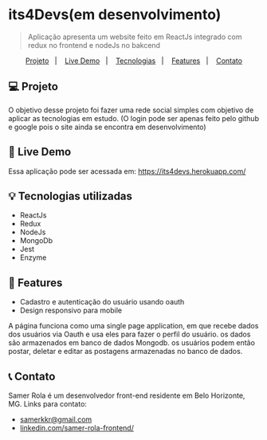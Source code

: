 # its4Devs(em desenvolvimento)
> Aplicação apresenta um website feito em ReactJs integrado com redux no frontend e nodeJs no bakcend
<p align="center">
  <a href="#computer-projeto">Projeto</a>&nbsp;&nbsp;&nbsp;|&nbsp;&nbsp;&nbsp;
  <a href="#high_brightness-live-demo">Live Demo</a>&nbsp;&nbsp;&nbsp;|&nbsp;&nbsp;&nbsp;
  <a href="#bulb-tecnologias-utilizadas">Tecnologias</a>&nbsp;&nbsp;&nbsp;|&nbsp;&nbsp;&nbsp;
  <a href="#memo-features">Features</a>&nbsp;&nbsp;&nbsp;|&nbsp;&nbsp;&nbsp;
  <a href="#telephone_receiver-contato">Contato</a>
</p>


## :computer: Projeto
O objetivo desse projeto foi fazer uma rede social simples com objetivo de aplicar as tecnologias em estudo.
(O login pode ser apenas feito pelo github e google pois o site ainda se encontra em desenvolvimento)

## :high_brightness: Live Demo
Essa aplicação pode ser acessada em: https://its4devs.herokuapp.com/

## :bulb: Tecnologias utilizadas
* ReactJs
* Redux
* NodeJs
* MongoDb
* Jest
* Enzyme



## :memo: Features

* Cadastro e autenticação do usuário usando oauth
* Design responsivo para mobile


A página funciona como uma single page application, em que recebe dados dos usuários via Oauth e usa eles para fazer o perfil do usuário.
os dados são armazenados em banco de dados Mongodb. os usuários podem então postar, deletar e editar as postagens armazenadas no banco de dados.



## :telephone_receiver: Contato
Samer Rola é um desenvolvedor front-end residente em Belo Horizonte, MG. Links para contato:

* samerkkr@gmail.com
* [linkedin.com/samer-rola-frontend/](https://www.linkedin.com/in/samer-rola-frontend/)
